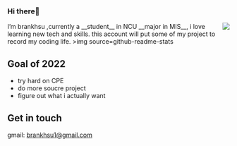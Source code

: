 ### Hi there👋
<img align="right" src="https://github-readme-stats.vercel.app/api?username=brankhsu&show_icons=true">
 I’m brankhsu ,currently a __student__ in NCU __major in MIS__, i love learning new tech and skills.
 this account will put some of my project to record my coding life.
 >img source=github-readme-stats
 
## Goal of 2022
* try hard on CPE
* do more soucre project
* figure out what i actually want

## Get in touch 
gmail: brankhsu1@gmail.com



